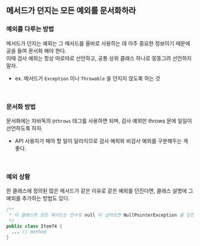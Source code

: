 ## 메서드가 던지는 모든 예외를 문서화하라


### 예외를 다루는 방법
메서드가 던지는 예외는 그 메서드를 올바로 사용하는 데 아주 중요한 정보이기 때문에 공을 들여 문서화 해야 한다.<br>
이때 검사 예외는 항상 따로따로 선언하고, 공통 상위 클래스 하나로 뭉뚱그려 선언하지 말자.
* ex. 메서드가 `Exception` 이나 `Throwable` 을 던지지 않도록 하는 것
<br>

### 문서화 방법
문서화에는 자바독의 `@throws` 태그를 사용하면 되며, 검사 예외만 throws 문에 일일이 선언하도록 하자.
* API 사용자가 해야 할 일이 달라지므로 검사 예외와 비검사 예외를 구분해두는 게 좋다.
<br>

### 예외 상황
한 클래스에 정의된 많은 메서드가 같은 이유로 같은 예외를 던진다면, 클래스 설명에 그 예외를 추가하는 방법도 있다.
```java
/**
 * 이 클래스의 모든 메서드는 인수로 null 이 넘어오면 NullPointerException 을 던진다
 */
public class Item74 {
  ... // method
}
```

